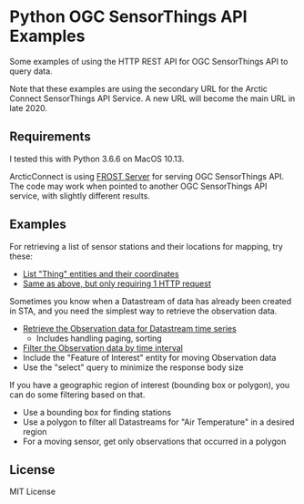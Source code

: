 # Python OGC SensorThings API Examples

Some examples of using the HTTP REST API for OGC SensorThings API to query data.

Note that these examples are using the secondary URL for the Arctic Connect SensorThings API Service. A new URL will become the main URL in late 2020.

## Requirements

I tested this with Python 3.6.6 on MacOS 10.13.

ArcticConnect is using [FROST Server](https://github.com/FraunhoferIOSB/FROST-Server) for serving OGC SensorThings API. The code may work when pointed to another OGC SensorThings API service, with slightly different results.

## Examples

For retrieving a list of sensor stations and their locations for mapping, try these:

* [List "Thing" entities and their coordinates](01_list_things.py)
* [Same as above, but only requiring 1 HTTP request](02_list_things_smart.py)

Sometimes you know when a Datastream of data has already been created in STA, and you need the simplest way to retrieve the observation data.

* [Retrieve the Observation data for Datastream time series](03_basic_data_query.py)
    * Includes handling paging, sorting
* [Filter the Observation data by time interval](04_observations_filter.py)
* Include the "Feature of Interest" entity for moving Observation data
* Use the "select" query to minimize the response body size

If you have a geographic region of interest (bounding box or polygon), you can do some filtering based on that.

* Use a bounding box for finding stations
* Use a polygon to filter all Datastreams for "Air Temperature" in a desired region
* For a moving sensor, get only observations that occurred in a polygon

## License

MIT License
